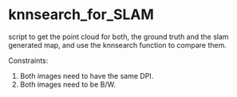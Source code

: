 # knnsearch_for_SLAM
script to get the point cloud for both, the ground truth and the slam generated map, and use the knnsearch function to compare them.

Constraints:
  1. Both images need to have the same DPI.
  2. Both images need to be B/W.
